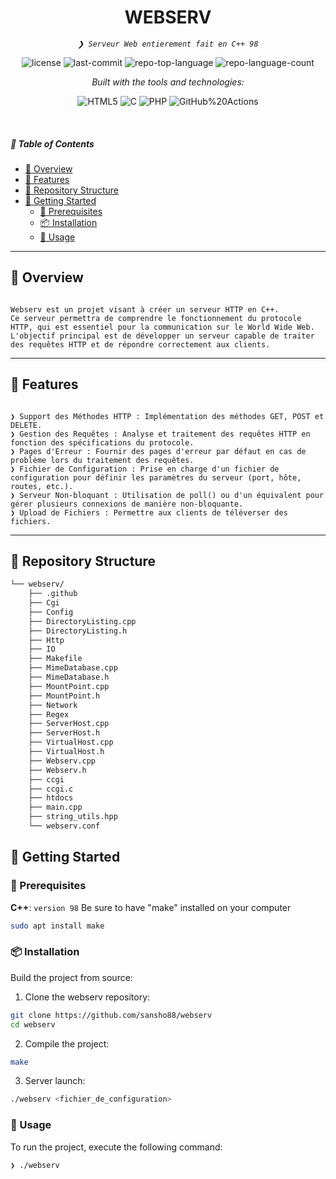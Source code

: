 <p align="center">
    <h1 align="center">WEBSERV</h1>
</p>
<p align="center">
    <em><code>❯ Serveur Web entierement fait en C++ 98</code></em>
</p>
<p align="center">
	<img src="https://img.shields.io/github/license/sansho88/webserv?style=for-the-badge&logo=opensourceinitiative&logoColor=white&color=0080ff" alt="license">
	<img src="https://img.shields.io/github/last-commit/sansho88/webserv?style=for-the-badge&logo=git&logoColor=white&color=0080ff" alt="last-commit">
	<img src="https://img.shields.io/github/languages/top/sansho88/webserv?style=for-the-badge&color=0080ff" alt="repo-top-language">
	<img src="https://img.shields.io/github/languages/count/sansho88/webserv?style=for-the-badge&color=0080ff" alt="repo-language-count">
</p>
<p align="center">
		<em>Built with the tools and technologies:</em>
</p>
<p align="center">
	<img src="https://img.shields.io/badge/HTML5-E34F26.svg?style=for-the-badge&logo=HTML5&logoColor=white" alt="HTML5">
	<img src="https://img.shields.io/badge/C-A8B9CC.svg?style=for-the-badge&logo=C&logoColor=black" alt="C">
	<img src="https://img.shields.io/badge/PHP-777BB4.svg?style=for-the-badge&logo=PHP&logoColor=white" alt="PHP">
	<img src="https://img.shields.io/badge/GitHub%20Actions-2088FF.svg?style=for-the-badge&logo=GitHub-Actions&logoColor=white" alt="GitHub%20Actions">
</p>

<br>

##### 🔗 Table of Contents

- [📍 Overview](#-overview)
- [👾 Features](#-features)
- [📂 Repository Structure](#-repository-structure)
- [🚀 Getting Started](#-getting-started)
    - [🔖 Prerequisites](#-prerequisites)
    - [📦 Installation](#-installation)
    - [🤖 Usage](#-usage)
---

## 📍 Overview

<code>
Webserv est un projet visant à créer un serveur HTTP en C++.
Ce serveur permettra de comprendre le fonctionnement du protocole HTTP, qui est essentiel pour la communication sur le World Wide Web.
L'objectif principal est de développer un serveur capable de traiter des requêtes HTTP et de répondre correctement aux clients.
</code>

---

## 👾 Features

<code>
❯ Support des Méthodes HTTP : Implémentation des méthodes GET, POST et DELETE.
❯ Gestion des Requêtes : Analyse et traitement des requêtes HTTP en fonction des spécifications du protocole.
❯ Pages d'Erreur : Fournir des pages d'erreur par défaut en cas de problème lors du traitement des requêtes.
❯ Fichier de Configuration : Prise en charge d'un fichier de configuration pour définir les paramètres du serveur (port, hôte, routes, etc.).
❯ Serveur Non-bloquant : Utilisation de poll() ou d'un équivalent pour gérer plusieurs connexions de manière non-bloquante.
❯ Upload de Fichiers : Permettre aux clients de téléverser des fichiers.</code>

---

## 📂 Repository Structure

```sh
└── webserv/
    ├── .github
    ├── Cgi
    ├── Config
    ├── DirectoryListing.cpp
    ├── DirectoryListing.h
    ├── Http
    ├── IO
    ├── Makefile
    ├── MimeDatabase.cpp
    ├── MimeDatabase.h
    ├── MountPoint.cpp
    ├── MountPoint.h
    ├── Network
    ├── Regex
    ├── ServerHost.cpp
    ├── ServerHost.h
    ├── VirtualHost.cpp
    ├── VirtualHost.h
    ├── Webserv.cpp
    ├── Webserv.h
    ├── ccgi
    ├── ccgi.c
    ├── htdocs
    ├── main.cpp
    ├── string_utils.hpp
    └── webserv.conf
```

## 🚀 Getting Started

### 🔖 Prerequisites

**C++**: `version 98`
Be sure to have "make" installed on your computer

```sh
sudo apt install make
```

### 📦 Installation

Build the project from source:

1. Clone the webserv repository:
```sh
git clone https://github.com/sansho88/webserv
cd webserv
```

2. Compile the project:
```sh
make
```

3. Server launch:
```sh
./webserv <fichier_de_configuration>
```

### 🤖 Usage

To run the project, execute the following command:

```sh
❯ ./webserv
```
